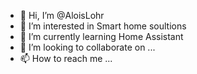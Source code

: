 - 👋 Hi, I’m @AloisLohr
- 👀 I’m interested in Smart home soultions
- 🌱 I’m currently learning Home Assistant
- 💞️ I’m looking to collaborate on ...
- 📫 How to reach me ...

<!---
AloisLohr/AloisLohr is a ✨ special ✨ repository because its `README.md` (this file) appears on your GitHub profile.
You can click the Preview link to take a look at your changes.
--->
